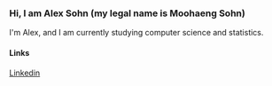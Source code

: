 ### Hi, I am Alex Sohn (my legal name is Moohaeng Sohn)

I'm Alex, and I am currently studying computer science and statistics.

#### Links
[Linkedin](https://www.linkedin.com/in/moohaeng-sohn/)
